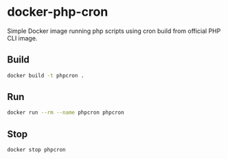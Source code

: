 # docker-php-cron

Simple Docker image running php scripts using cron build from official PHP CLI image.

## Build

```bash
docker build -t phpcron .
```

## Run

```bash
docker run --rm --name phpcron phpcron
```

## Stop

```bash
docker stop phpcron
```
